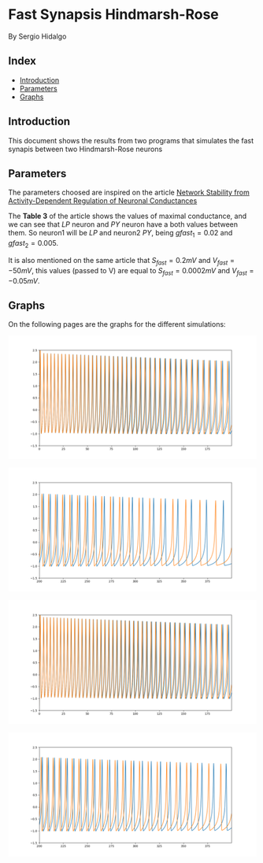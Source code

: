 # Fast Synapsis Hindmarsh-Rose

By Sergio Hidalgo

## Index
- [Introduction](#introduction)
- [Parameters](#parameters)
- [Graphs](#graphs)


## Introduction
This document shows the results from two programs that simulates the fast synapis between two Hindmarsh-Rose neurons

## Parameters
The parameters choosed are inspired on the article [Network Stability from Activity-Dependent Regulation of Neuronal Conductances](https://direct.mit.edu/neco/article-abstract/11/5/1079/6277/Network-Stability-from-Activity-Dependent?redirectedFrom=fulltext)

The **Table 3** of the article shows the values of maximal conductance, and we can see that *LP* neuron and *PY* neuron have a both values between them. 
So neuron1 will be *LP* and neuron2 *PY*, being $gfast_{1}=0.02$ and $gfast_{2}=0.005$.

It is also mentioned on the same article that $S_{fast}=0.2mV$ and $V_{fast}=-50mV$, this values (passed to V) are equal to $S_{fast}=0.0002mV$ and $V_{fast}=-0.05mV$.

## Graphs
On the following pages are the graphs for the different simulations:


![Simulation regular](images/HR_syn_regular_neuron2_c.png "Simulation regular")



![Simulation regular continue](images/HR_syn_regular_neuron2_continue_c.png "Simulation regular continue")



![Simulation regular](images/HR_syn_chaotic_neuron2_c.png "Chaotic regular")



![Chaotic regular continue](images/HR_syn_chaotic_neuron2_continue_c.png "Chaotic regular continue")
